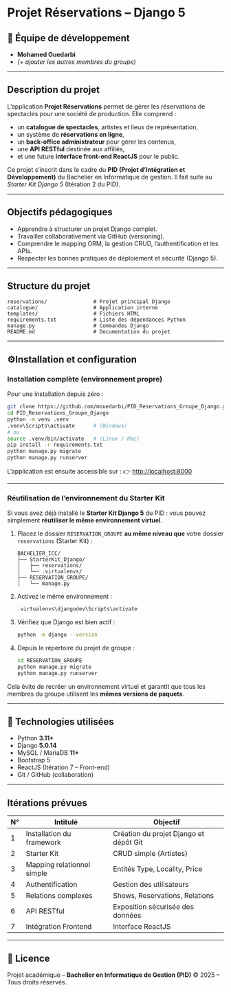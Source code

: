 # Projet Réservations – Django 5

## 👥 Équipe de développement

* **Mohamed Ouedarbi**
* *(+ ajouter les autres membres du groupe)*

---

## Description du projet

L’application **Projet Réservations** permet de gérer les réservations de spectacles pour une société de production.
Elle comprend :

* un **catalogue de spectacles**, artistes et lieux de représentation,
* un système de **réservations en ligne**,
* un **back-office administrateur** pour gérer les contenus,
* une **API RESTful** destinée aux affiliés,
* et une future **interface front-end ReactJS** pour le public.

Ce projet s’inscrit dans le cadre du **PID (Projet d’Intégration et Développement)** du Bachelier en Informatique de gestion.
Il fait suite au *Starter Kit Django 5* (Itération 2 du PID).

---

## Objectifs pédagogiques

* Apprendre à structurer un projet Django complet.
* Travailler collaborativement via GitHub (versioning).
* Comprendre le mapping ORM, la gestion CRUD, l’authentification et les APIs.
* Respecter les bonnes pratiques de déploiement et sécurité (Django 5).

---

## Structure du projet

```
reservations/               # Projet principal Django
catalogue/                  # Application interne
templates/                  # Fichiers HTML
requirements.txt            # Liste des dépendances Python
manage.py                   # Commandes Django
README.md                   # Documentation du projet
```

---

## ⚙Installation et configuration

###  Installation complète (environnement propre)

Pour une installation depuis zéro :

```bash
git clone https://github.com/mouedarbi/PID_Reservations_Groupe_Django.git
cd PID_Reservations_Groupe_Django
python -m venv .venv
.venv\Scripts\activate      # (Windows)
# ou
source .venv/bin/activate   # (Linux / Mac)
pip install -r requirements.txt
python manage.py migrate
python manage.py runserver
```

L’application est ensuite accessible sur :
👉 [http://localhost:8000](http://localhost:8000)

---

### Réutilisation de l’environnement du Starter Kit

Si vous avez déjà installé le **Starter Kit Django 5** du PID :
vous pouvez simplement **réutiliser le même environnement virtuel**.

1. Placez le dossier `RESERVATION_GROUPE` **au même niveau que** votre dossier `reservations` (Starter Kit) :

   ```
   BACHELIER_ICC/
   ├── StarterKit_Django/
   │   ├── reservations/
   │   └── .virtualenvs/
   ├── RESERVATION_GROUPE/
   │   └── manage.py
   ```

2. Activez le même environnement :

   ```bash
   .virtualenvs\djangodev\Scripts\activate
   ```

3. Vérifiez que Django est bien actif :

   ```bash
   python -m django --version
   ```

4. Depuis le répertoire du projet de groupe :

   ```bash
   cd RESERVATION_GROUPE
   python manage.py migrate
   python manage.py runserver
   ```

Cela évite de recréer un environnement virtuel et garantit que tous les membres du groupe utilisent les **mêmes versions de paquets**.

---

## 🧠 Technologies utilisées

* Python **3.11+**
* Django **5.0.14**
* MySQL / MariaDB **11+**
* Bootstrap 5
* ReactJS (Itération 7 – Front-end)
* Git / GitHub (collaboration)

---

##  Itérations prévues

| N° | Intitulé                   | Objectif                               |
| -- | -------------------------- | -------------------------------------- |
| 1  | Installation du framework  | Création du projet Django et dépôt Git |
| 2  | Starter Kit                | CRUD simple (Artistes)                 |
| 3  | Mapping relationnel simple | Entités Type, Locality, Price          |
| 4  | Authentification           | Gestion des utilisateurs               |
| 5  | Relations complexes        | Shows, Reservations, Relations         |
| 6  | API RESTful                | Exposition sécurisée des données       |
| 7  | Intégration Frontend       | Interface ReactJS                      |

---

## 📜 Licence

Projet académique – **Bachelier en Informatique de Gestion (PID)**
© 2025 – Tous droits réservés.
